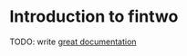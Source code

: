 # Introduction to fintwo

TODO: write [great documentation](http://jacobian.org/writing/what-to-write/)
